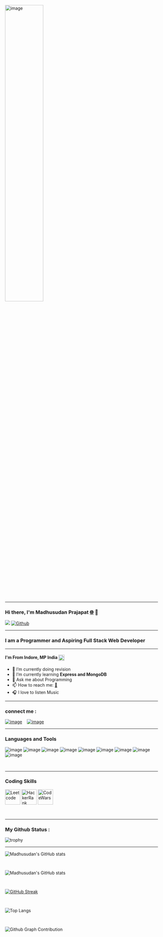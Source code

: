 
<img align="center" alt="image" src="https://contentstatic.techgig.com/thumb/msid-89803879,width-355,resizemode-4/How-to-become-a-web-developer-A-complete-guide.jpg?16474" width="50%"/>

<hr/>

### Hi there, I'm Madhusudan Prajapat [🌐](https://madhusudan0906.github.io/) 👋

![](https://visitor-badge.laobi.icu/badge?page_id=Madhusudan0906)
[![Github](https://img.shields.io/github/followers/Madhusudan0906?label=Follow&style=social)](https://github.com/Madhusudan0906)

<hr/>

### I am a Programmer and Aspiring Full Stack Web Developer

<hr/>

#### I'm From Indore, MP India <img align="center" alt="image" src="https://user-images.githubusercontent.com/103635175/192430392-391f2a34-580a-4adb-bd0c-8d1fbe214089.png" width="20px"/>
- 🔭 I’m currently doing revision
- 🌱 I’m currently learning **Express and MongoDB**
- 💬 Ask me about Programming
- 📫 How to reach me: [📧](mailto:prajapatmadhusudan06@gmail.com)
- 🎧 I love to listen Music

<hr/>

### connect me :

[![image](https://user-images.githubusercontent.com/103635175/192428903-a9a77a8c-371b-478b-9730-ccf3312cf517.png)](https://madhusudan0906.github.io/) &nbsp;&nbsp;
[![image](https://user-images.githubusercontent.com/103635175/197335246-c3181a25-7e08-40cc-9de9-1310d137787f.png)](https://www.linkedin.com/in/madhusudan-prajapat-918808169/)



<hr/>

### Languages and Tools

![image](https://user-images.githubusercontent.com/103635175/192426892-c2872232-2eca-44a7-a241-27d7d9e9dc7b.png)
![image](https://user-images.githubusercontent.com/103635175/192426859-97656179-3c71-4a2e-a51b-fa2045d48d14.png)
![image](https://user-images.githubusercontent.com/103635175/192426970-bdc90807-6345-4e74-a5c8-00f17e8304b2.png)
![image](https://user-images.githubusercontent.com/103635175/192427018-700b28e2-c313-40f5-9318-7321ed34b96e.png)
![image](https://user-images.githubusercontent.com/103635175/192427046-03bbbe13-8b4a-4e66-9691-45aa10b7d61f.png)
![image](https://user-images.githubusercontent.com/103635175/192427351-e99ca1d9-9919-4a3f-861e-1b1a45dea072.png)
![image](https://user-images.githubusercontent.com/103635175/192427402-ab4b8790-308c-4e9d-a757-4d5f5b6efafd.png)
![image](https://user-images.githubusercontent.com/103635175/192427429-04defce8-28c5-4186-a5e2-d32a9c95fd65.png)
![image](https://user-images.githubusercontent.com/103635175/192427477-3317aacf-a6cc-4235-87a6-9dea3f1afada.png)

<br/>
<hr/>

### Coding Skills

<a href="https://leetcode.com/Mad06/"><img width="50px" src="https://user-images.githubusercontent.com/103635175/193608438-d8cb2eb4-0518-4cfc-a758-1bc7f7c5cc71.png" alt="Leetcode" /></a>
<a href="https://www.hackerrank.com/prajapatmadhusu1"><img width="50px" src="https://user-images.githubusercontent.com/103635175/193608568-dab7f41f-cf8d-497e-a427-ef790e598bb2.png" alt="HackerRank" /></a>
<a href="https://www.codewars.com/users/madhusudan"><img width="50px" src="https://user-images.githubusercontent.com/103635175/193608658-8bc34f85-196b-43c1-a361-012addf1e5b6.png" alt="CodeWars" /></a>

<br/>
<hr/>

### My Github Status :

![trophy](https://github-profile-trophy.vercel.app/?username=Madhusudan0906)

<hr/>

![Madhusudan's GitHub stats](https://github-stats-alpha.vercel.app/api?username=madhusudan0906&cc=232130&tc=e5a9db&ic=0555ff&bc=007514)

<br/>

![Madhusudan's GitHub stats](https://github-readme-stats.vercel.app/api?username=Madhusudan0906&show_icons=true&theme=tokyonight)

<br/>

[![GitHub Streak](https://streak-stats.demolab.com?user=Madhusudan0906&theme=tokyonight)](https://git.io/streak-stats)

<br/>

![Top Langs](https://github-readme-stats.vercel.app/api/top-langs/?username=Madhusudan0906&theme=tokyonight)

<br/>

![Github Graph Contribution](https://github-readme-activity-graph.cyclic.app/graph?username=Madhusudan0906&bg_color=1a1b27&color=70a5fd&line=5BCDEC&point=FFFFFF&hide_border=true)


<!--
**Madhusudan0906/Madhusudan0906** is a ✨ _special_ ✨ repository because its `README.md` (this file) appears on your GitHub profile.

Here are some ideas to get you started:

- 🔭 I’m currently working on ...
- 🌱 I’m currently learning ...
- 👯 I’m looking to collaborate on ...
- 🤔 I’m looking for help with ...
- 💬 Ask me about ...
- 📫 How to reach me: ...
- 😄 Pronouns: ...
- ⚡ Fun fact: ...
-->
